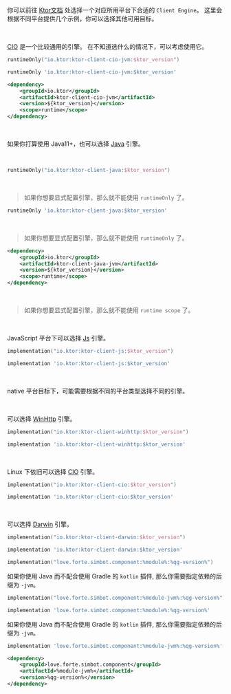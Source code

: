 [//]: # (Ktor 引擎选择)
<snippet id="engine-choose">

<deflist>
<def title="Ktor引擎">

你可以前往 [Ktor文档](https://ktor.io/docs/http-client-engines.html)
处选择一个对应所用平台下合适的 `Client Engine`。
这里会根据不同平台提供几个示例，你可以选择其他可用目标。

<tabs group="Platform">
<tab title="JVM" group-key="JVM">
<br />

[CIO](https://ktor.io/docs/http-client-engines.html#cio) 是一个比较通用的引擎。
在不知道选什么的情况下，可以考虑使用它。

<tabs group="Build">
<tab title="Gradle Kotlin DSL" group-key="kts">

```kotlin
runtimeOnly("io.ktor:ktor-client-cio-jvm:$ktor_version")
```

</tab>
<tab title="Gradle Groovy" group-key="groovy">

```groovy
runtimeOnly 'io.ktor:ktor-client-cio-jvm:$ktor_version'
```

</tab>
<tab title="Maven" group-key="maven">

```xml
<dependency>
    <groupId>io.ktor</groupId>
    <artifactId>ktor-client-cio-jvm</artifactId>
    <version>${ktor_version}</version>
    <scope>runtime</scope>
</dependency>
```

</tab>
</tabs>

<br />

如果你打算使用 Java11+，也可以选择 [Java](https://ktor.io/docs/http-client-engines.html#java) 引擎。

<br />

<tabs group="Build">
<tab title="Gradle Kotlin DSL" group-key="kts">

```kotlin
runtimeOnly("io.ktor:ktor-client-java:$ktor_version")
```

<br />

> 如果你想要显式配置引擎，那么就不能使用 `runtimeOnly` 了。

</tab>
<tab title="Gradle Groovy" group-key="groovy">

```groovy
runtimeOnly 'io.ktor:ktor-client-java:$ktor_version'
```

<br />

> 如果你想要显式配置引擎，那么就不能使用 `runtimeOnly` 了。

</tab>
<tab title="Maven" group-key="maven">

```xml
<dependency>
    <groupId>io.ktor</groupId>
    <artifactId>ktor-client-java-jvm</artifactId>
    <version>${ktor_version}</version>
    <scope>runtime</scope>
</dependency>
```

<br />

> 如果你想要显式配置引擎，那么就不能使用 `runtime scope` 了。

</tab>
</tabs>

</tab>

<tab title="JS" group-key="JS">
<br />

JavaScript 平台下可以选择 [Js](https://ktor.io/docs/http-client-engines.html#js) 引擎。

<tabs group="Build">
<tab title="Gradle Kotlin DSL" group-key="kts">

```kotlin
implementation("io.ktor:ktor-client-js:$ktor_version")
```

</tab>
<tab title="Gradle Groovy" group-key="groovy">

```groovy
implementation 'io.ktor:ktor-client-js:$ktor_version'
```

</tab>
</tabs>

</tab>

<tab title="Native" group-key="Native">
<br />

native 平台目标下，可能需要根据不同的平台类型选择不同的引擎。

<tabs group="NativePlatform">
<tab title="Mingw">
<br />

可以选择 [WinHttp](https://ktor.io/docs/http-client-engines.html#winhttp) 引擎。

<tabs group="Build">
<tab title="Gradle Kotlin DSL" group-key="kts">

```kotlin
implementation("io.ktor:ktor-client-winhttp:$ktor_version")
```

</tab>
<tab title="Gradle Groovy" group-key="groovy">

```groovy
implementation 'io.ktor:ktor-client-winhttp:$ktor_version'
```

</tab>
</tabs>

</tab>
<tab title="Linux">
<br />

Linux 下依旧可以选择 [CIO](https://ktor.io/docs/http-client-engines.html#cio) 引擎。

<tabs group="Build">
<tab title="Gradle Kotlin DSL" group-key="kts">

```kotlin
implementation("io.ktor:ktor-client-cio:$ktor_version")
```

</tab>
<tab title="Gradle Groovy" group-key="groovy">

```groovy
implementation 'io.ktor:ktor-client-cio:$ktor_version'
```

</tab>
</tabs>

</tab>
<tab title="MacOS">
<br />

可以选择 [Darwin](https://ktor.io/docs/http-client-engines.html#darwin) 引擎。

<tabs group="Build">
<tab title="Gradle Kotlin DSL" group-key="kts">

```kotlin
implementation("io.ktor:ktor-client-darwin:$ktor_version")
```

</tab>
<tab title="Gradle Groovy" group-key="groovy">

```groovy
implementation 'io.ktor:ktor-client-darwin:$ktor_version'
```

</tab>
</tabs>

</tab>
</tabs>

</tab>
</tabs>

</def>
</deflist>


</snippet>

<snippet id="deps">
<var name="module" value=""></var>
<var name="module-jvm" value="%module%-jvm"></var>

<tabs group="build">
<tab title="Gradle(Kotlin DSL)" group-key="kts">

```Kotlin
implementation("love.forte.simbot.component:%module%:%qg-version%")
```

<tip>

如果你使用 Java 而不配合使用 Gradle 的 `kotlin` 插件,
那么你需要指定依赖的后缀为 `-jvm`。

```Kotlin
implementation("love.forte.simbot.component:%module-jvm%:%qg-version%")
```

</tip>

</tab>
<tab title="Gradle(Groovy)" group-key="groovy">

```Groovy
implementation 'love.forte.simbot.component:%module%:%qg-version%'
```

<tip>

如果你使用 Java 而不配合使用 Gradle 的 `kotlin` 插件,
那么你需要指定依赖的后缀为 `-jvm`。

```Groovy
implementation 'love.forte.simbot.component:%module-jvm%:%qg-version%'
```

</tip>

</tab>
<tab title="Maven" group-key="maven">

```xml
<dependency>
    <groupId>love.forte.simbot.component</groupId>
    <artifactId>%module-jvm%</artifactId>
    <version>%qg-version%</version>
</dependency>
```

</tab>
</tabs>

</snippet>
